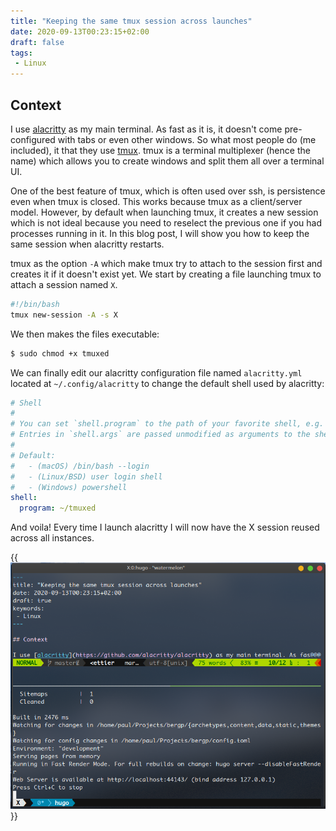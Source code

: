 ```yaml
---
title: "Keeping the same tmux session across launches"
date: 2020-09-13T00:23:15+02:00
draft: false
tags:
 - Linux
---
```


## Context

I use [alacritty](https://github.com/alacritty/alacritty) as my main terminal. As fast as it is, it doesn't come pre-configured with tabs or even other windows. So what most people do (me included), it that they use [tmux](https://github.com/tmux/tmux).
tmux is a terminal multiplexer (hence the name) which allows you to create windows and split them all over a terminal UI.

One of the best feature of tmux, which is often used over ssh, is persistence even when tmux is closed. This works because tmux as a client/server model. However, by default when launching tmux, it creates a new session which is not ideal because you need to reselect the previous one if you had processes running in it. In this blog post, I will show you how to keep the same session when alacritty restarts.

tmux as the option `-A` which make tmux try to attach to the session first and creates it if it doesn't exist yet. We start by creating a file launching tmux to attach a session named `X`.

```bash
#!/bin/bash
tmux new-session -A -s X
```

We then makes the files executable:

```bash
$ sudo chmod +x tmuxed
```

We can finally edit our alacritty configuration file named `alacritty.yml` located at `~/.config/alacritty` to change the default shell used by alacritty:

```yml
# Shell
#
# You can set `shell.program` to the path of your favorite shell, e.g. `/bin/fish`.
# Entries in `shell.args` are passed unmodified as arguments to the shell.
#
# Default:
#   - (macOS) /bin/bash --login
#   - (Linux/BSD) user login shell
#   - (Windows) powershell
shell:
  program: ~/tmuxed
```

And voila! Every time I launch alacritty I will now have the X session reused across all instances.

{{<img src="alacritty.png" caption="The alacritty terminal emulator" center=true >}}

